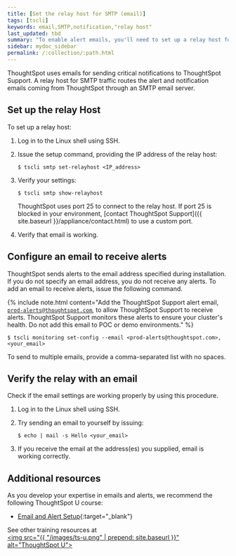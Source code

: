 ```yaml
---
title: [Set the relay host for SMTP (email)]
tags: [tscli]
keywords: email,SMTP,notification,"relay host"
last_updated: tbd
summary: "To enable alert emails, you'll need to set up a relay host for SMTP traffic."
sidebar: mydoc_sidebar
permalink: /:collection/:path.html
---
```

ThoughtSpot uses emails for sending critical notifications to ThoughtSpot Support. A relay host for SMTP traffic routes the alert and notification emails coming from ThoughtSpot through an SMTP email server.

## Set up the relay Host

To set up a relay host:

1. Log in to the Linux shell using SSH.
2. Issue the setup command, providing the IP address of the relay host:

    ```
    $ tscli smtp set-relayhost <IP_address>
    ```

3. Verify your settings:

    ```
    $ tscli smtp show-relayhost
    ```

    ThoughtSpot uses port 25 to connect to the relay host. If port 25 is blocked in your environment, [contact ThoughtSpot Support]({{ site.baseurl }}/appliance/contact.html) to use a custom port.

4. Verify that email is working.

## Configure an email to receive alerts

ThoughtSpot sends alerts to the email address specified during installation. If you do not specify an email address, you do not receive any alerts. To add an email to receive alerts, issue the following command.

{% include note.html content="Add the ThoughtSpot Support alert email, <code>prod-alerts@thoughtspot.com</code>, to allow ThoughtSpot Support to receive alerts. ThoughtSpot Support monitors these alerts to ensure your cluster's health. Do not add this email to POC or demo environments." %}

```
$ tscli monitoring set-config --email <prod-alerts@thoughtspot.com>,<your_email>
```

To send to multiple emails, provide a comma-separated list with no spaces.

## Verify the relay with an email

Check if the email settings are working properly by using this procedure.

 1. Log in to the Linux shell using SSH.
 2. Try sending an email to yourself by issuing:

    ```
    $ echo | mail -s Hello <your_email>
    ```

 3. If you receive the email at the address(es) you supplied, email is working correctly.

## Additional resources
As you develop your expertise in emails and alerts, we recommend the following ThoughtSpot U course:
* [Email and Alert Setup](https://training.thoughtspot.com/emails-alerts){:target="_blank"}

See other training resources at <br/>
<a href="https://training.thoughtspot.com/" target="_blank"><img src="{{ "/images/ts-u.png" | prepend: site.baseurl  }}" alt="ThoughtSpot U"></a>
